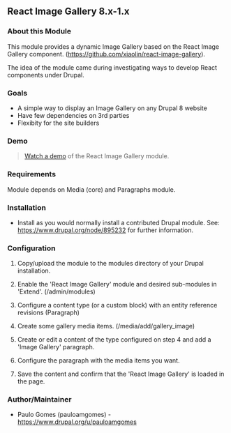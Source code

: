 ## React Image Gallery 8.x-1.x

### About this Module

This module provides a dynamic Image Gallery based on the React Image Gallery component.
(https://github.com/xiaolin/react-image-gallery).

The idea of the module came during investigating ways to develop React components under Drupal.

### Goals

* A simple way to display an Image Gallery on any Drupal 8 website
* Have few dependencies on 3rd parties
* Flexibity for the site builders

### Demo

> [Watch a demo](https://youtu.be/CY08LVXfk88) of the React Image Gallery module.

### Requirements

Module depends on Media (core) and Paragraphs module.

### Installation

* Install as you would normally install a contributed Drupal module.
  See: https://www.drupal.org/node/895232 for further information.

### Configuration

1.  Copy/upload the module to the modules directory of your Drupal installation.

2.  Enable the 'React Image Gallery' module and desired sub-modules in 'Extend'. (/admin/modules)

3.  Configure a content type (or a custom block) with an entity reference revisions (Paragraph)

4.  Create some gallery media items. (/media/add/gallery_image)

5.  Create or edit a content of the type configured on step 4 and add a 'Image Gallery' paragraph.

6.  Configure the paragraph with the media items you want.

7.  Save the content and confirm that the 'React Image Gallery' is loaded in the page.

### Author/Maintainer

* Paulo Gomes (pauloamgomes) - https://www.drupal.org/u/pauloamgomes
